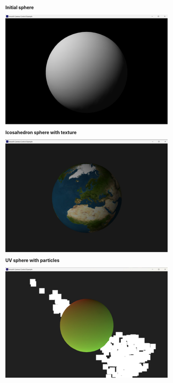 **Initial sphere**

![The sphere at the third commit](initial_sphere.png)

**Icosahedron sphere with texture**

![second_sphere.jpg](second_sphere.jpg)

**UV sphere with particles**

![third_sphere.jpg](third_sphere.jpg)
